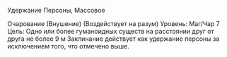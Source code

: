 
Удержание Персоны, Массовое

Очарование (Внушение) (Воздействует
на разум)
Уровень: Маг/Чар 7
Цель: Одно или более гуманоидных
существ на расстоянии друг от друга не
более 9 м
Заклинание действует как удержание
персоны за исключением того, что отмечено выше.
